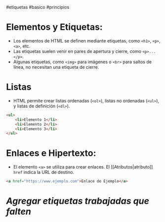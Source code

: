 #etiquetas #basico #principios 
# Elementos y Etiquetas:

   - Los elementos de HTML se definen mediante etiquetas, como `<h1>`, `<p>`, `<a>`, etc.
   - Las etiquetas suelen venir en pares de apertura y cierre, como `<p>...</p>`.
   - Algunas etiquetas, como `<img>` para imágenes o `<br>` para saltos de línea, no necesitan una etiqueta de cierre.
#  Listas
   * HTML permite crear listas ordenadas (`<ol>`), listas no ordenadas (`<ul>`), y listas de definición (`<dl>`).

   ````html
   <ul>
       <li>Elemento 1</li>
       <li>Elemento 2</li>
       <li>Elemento 3</li>
   </ul>
````

# **Enlaces e Hipertexto:**
   - El elemento `<a>` se utiliza para crear enlaces. El [[Atributos|atributo]] `href` indica la URL de destino.

   ````html
   <a href="https://www.ejemplo.com">Enlace de Ejemplo</a>
   ````
# *Agregar etiquetas trabajadas que falten*
